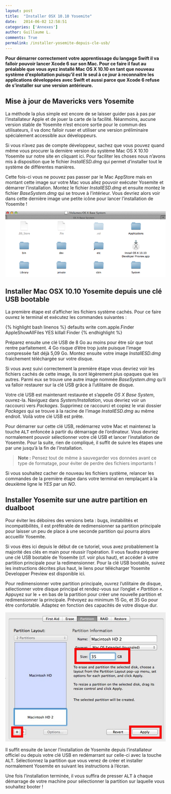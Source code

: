 ```yaml
---
layout: post
title:  "Installer OSX 10.10 Yosemite"
date:   2014-06-02 12:58:51
categories: ['Annexes']
author: Guillaume L.
comments: True
permalink: /installer-yosemite-depuis-cle-usb/
---
```


**Pour démarrer correctement votre apprentissage du langage Swift il va falloir pouvoir lancer Xcode 6 sur son Mac. Pour ce faire il faut au préalable que vous ayez installé Mac OS X 10.10 en tant que nouveau système d’exploitation puisqu’il est le seul à ce jour à reconnaitre les applications développées avec Swift et aussi parce que Xcode 6 refuse de s’installer sur une version antérieure.**

## Mise à jour de Mavericks vers Yosemite

La méthode la plus simple est encore de se laisser guider pas à pas par l’installateur Apple et de jouer la carte de la facilité. Néanmoins, aucune version stable de Yosemite n’est encore sortie pour le commun des utilisateurs, il va donc falloir ruser et utiliser une version préliminaire spécialement accessible aux développeurs.

Si vous n’avez pas de compte développeur, sachez que vous pouvez quand même vous procurer la dernière version du système Mac OS X 10.10 Yosemite sur notre site en cliquant ici. Pour faciliter les choses nous n’avons mis à disposition que le fichier *InstallESD.dmg* qui permet d’installer tout le système de différentes manières.

Cette fois-ci vous ne pouvez pas passer par le Mac AppStore mais en montant cette image sur votre Mac vous allez pouvoir exécuter Yosemite et démarrer l’installation. Montez le fichier *InstallESD.dmg* et ensuite montez le fichier *BaseSystem.dmg* qui se trouve à l’intérieur. Vous devriez alors voir dans cette dernière image une petite icône pour lancer l’installation de Yosemite !

![Installation Yosemite](/img/Capture-d’écran-2014-06-04-à-22.23.50.png)

## Installer Mac OSX 10.10 Yosemite depuis une clé USB bootable

La première étape est d’afficher les fichiers système cachés. Pour ce faire ouvrez le terminal et exécutez les commandes suivantes :

{% highlight bash linenos %}
defaults write com.apple.Finder
AppleShowAllFiles YES
killall Finder
{% endhighlight %}

Préparez ensuite une clé USB de 8 Go au moins pour être sûr que tout rentre parfaitement. 4 Go risque d’être trop juste puisque l’image compressée fait déjà 5,09 Go. Montez ensuite votre image *InstallESD.dmg* fraichement téléchargée sur votre disque.

Si vous avez suivi correctement la première étape vous devriez voir les fichiers cachés de cette image, ils sont légèrement plus opaques que les autres. Parmi eux se trouve une autre image nommée *BaseSystem.dmg* qu’il va falloir restaurer sur la clé USB grâce à l’utilitaire de disque.

Votre clé USB est maintenant restaurée et s’appelle *OS X Base System*, ouvrez-la. Naviguez dans *System/Installation*, vous devriez voir un raccourci vers *Packages*. Supprimez ce raccourci et copiez le vrai dossier *Packages* qui se trouve à la racine de l’image *InstallESD.dmg* au même endroit. Voilà votre clé USB est prête.

Pour démarrer sur cette clé USB, redémarrez votre Mac et maintenez la touche <kbd>ALT</kbd> enfoncée à partir du démarrage de l’ordinateur. Vous devriez normalement pouvoir sélectionner votre clé USB et lancer l’installation de Yosemite. Pour la suite, rien de compliqué, il suffit de suivre les étapes une par une jusqu’à la fin de l’installation.

>**Note :** Pensez tout de même à sauvegarder vos données avant ce type de formatage, pour éviter de perdre des fichiers importants !

Si vous souhaitez cacher de nouveau les fichiers système, relancer les commandes de la première étape dans votre terminal en remplaçant à la deuxième ligne le *YES* par un *NO*.

## Installer Yosemite sur une autre partition en dualboot

Pour éviter les déboires des versions beta : bugs, instabilités et incompatibilités, il est préférable de redimensionner sa partition principale pour laisser un peu de place à une seconde partition qui pourra alors accueillir Yosemite.

Si vous êtes ici depuis le début de ce tutoriel, vous avez probablement la majorité des clés en main pour réussir l’opération. Il vous faudra préparer une clé USB bootable de Yosemite (cf. voir plus haut), et accéder à votre partition principale pour la redimensionner. Pour la clé USB bootable, suivez les instructions décrites plus haut, le liens pour télécharger Yosemite Developper Preview est disponible ici.

Pour redimensionner votre partition principale, ouvrez l’utilitaire de disque, sélectionner votre disque principal et rendez-vous sur l’onglet *« Partition »*. Appuyez sur le + en bas de la partition pour créer une nouvelle partition et redimensionner la principale. Prévoyez au minimum 15 Go, et 35 Go pour être confortable. Adaptez en fonction des capacités de votre disque dur.

![Partition Yosemite](/img/make-a-partition-for-yosemite.jpg)

Il suffit ensuite de lancer l’installation de Yosemite depuis l’installateur officiel ou depuis votre clé USB en redémarrant sur celle-ci avec la touche <kbd>ALT</kbd>. Sélectionnez la partition que vous venez de créer et installer normalement Yosemite en suivant les instructions à l’écran.

Une fois l’installation terminée, il vous suffira de presser <kbd>ALT</kbd> à chaque démarrage de votre machine pour sélectionner la partition sur laquelle vous souhaitez booter !

